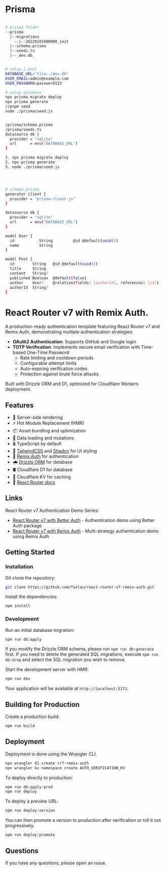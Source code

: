 # Prisma
```bash

# prisma folder
--prisma
  |--migrations
    --|--20220101000000_init
  |--schema.prisma
  |--seeds.ts
  |--_dev.db_


# setup [.env]
DATABASE_URL="file:./dev.db"
USER_EMAIL=admin@example.com
USER_PASSWORD=password123

# setup database
npx prisma migrate deploy
npx prisma generate
//pnpm seed
node ./prisma/seed.js   


/prisma/schema.prisma
/prisma/seeds.ts
datasource db {
  provider = "sqlite"
  url      = env("DATABASE_URL")
}

1. npx prisma migrate deploy
2. npx prisma generate
3. node ./prisma/seed.js




# schema.prisma
generator client {
  provider = "prisma-client-js"
}

datasource db {
  provider = "sqlite"
  url      = env("DATABASE_URL")
}

model User {
  id           String         @id @default(uuid())
  name         String
}

model Post {
  id        String   @id @default(uuid())
  title     String
  content   String?
  published Boolean  @default(false)
  author    User?    @relation(fields: [authorId], references: [id])
  authorId  String?
}


```


# React Router v7 with Remix Auth.

A production-ready authentication template featuring React Router v7 and Remix Auth, demonstrating multiple authentication strategies:

- **OAuth2 Authentication**: Supports GitHub and Google login
- **TOTP Verification**: Implements secure email verification with Time-based One-Time Password
  - Rate limiting and cooldown periods
  - Configurable attempt limits
  - Auto-expiring verification codes
  - Protection against brute force attacks

Built with Drizzle ORM and D1, optimized for Cloudflare Workers deployment.

## Features

- 🚀 Server-side rendering
- ⚡️ Hot Module Replacement (HMR)
- 📦 Asset bundling and optimization
- 🔄 Data loading and mutations
- 🔒 TypeScript by default
- 🎉 [TailwindCSS](https://tailwindcss.com/) and [Shadcn](https://ui.shadcn.com/) for UI styling
- 🔑 [Remix Auth](https://github.com/sergiodxa/remix-auth) for authentication
- 🌧️ [Drizzle ORM](https://orm.drizzle.team/) for database
- 🛢️ Cloudflare D1 for database
- 📁 Cloudflare KV for caching
- 📖 [React Router docs](https://reactrouter.com/)

## Links

React Router v7 Authentication Demo Series:
- [React Router v7 with Better Auth](https://github.com/foxlau/react-router-v7-better-auth) - Authentication demo using Better Auth package
- [React Router v7 with Remix Auth](https://github.com/foxlau/react-router-v7-remix-auth) - Multi-strategy authentication demo using Remix Auth

## Getting Started

### Installation

Git clone the repository:

```bash
git clone https://github.com/foxlau/react-router-v7-remix-auth.git
```

Install the dependencies:

```bash
npm install
```

### Development

Run an initial database migration:

```bash
npm run db:apply
```

If you modify the Drizzle ORM schema, please run `npm run db:generate` first. If you need to delete the generated SQL migrations, execute `npm run db:drop` and select the SQL migration you wish to remove.

Start the development server with HMR:

```bash
npm run dev
```

Your application will be available at `http://localhost:5173`.

## Building for Production

Create a production build:

```bash
npm run build
```

## Deployment

Deployment is done using the Wrangler CLI.

```bash
npx wrangler d1 create rr7-remix-auth
npx wrangler kv namespace create AUTH_VERIFICATION_KV
```

To deploy directly to production:

```sh
npm run db:apply-prod
npm run deploy
```

To deploy a preview URL:

```sh
npm run deploy:version
```

You can then promote a version to production after verification or roll it out progressively.

```sh
npm run deploy:promote
```

## Questions

If you have any questions, please open an issue.
